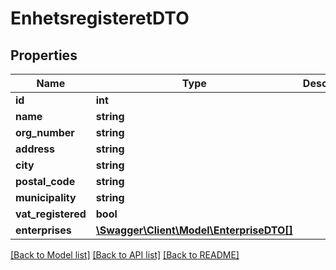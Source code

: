# EnhetsregisteretDTO

## Properties
Name | Type | Description | Notes
------------ | ------------- | ------------- | -------------
**id** | **int** |  | [optional] 
**name** | **string** |  | [optional] 
**org_number** | **string** |  | [optional] 
**address** | **string** |  | [optional] 
**city** | **string** |  | [optional] 
**postal_code** | **string** |  | [optional] 
**municipality** | **string** |  | [optional] 
**vat_registered** | **bool** |  | [optional] 
**enterprises** | [**\Swagger\Client\Model\EnterpriseDTO[]**](EnterpriseDTO.md) |  | [optional] 

[[Back to Model list]](../README.md#documentation-for-models) [[Back to API list]](../README.md#documentation-for-api-endpoints) [[Back to README]](../README.md)


